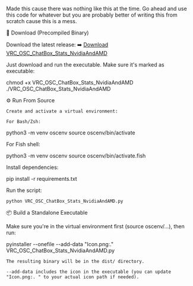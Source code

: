 Made this cause there was nothing like this at the time.
Go ahead and use this code for whatever but you are probably better of writing this from scratch cause this is a mess.

🔽 Download (Precompiled Binary)

Download the latest release:
➡️ [Download VRC_OSC_ChatBox_Stats_NvidiaAndAMD](https://github.com/pixel2808/Linux-VRC-OSC-Chatbox-Stats-Thing/releases/latest/download/VRC_OSC_ChatBox_Stats_NvidiaAndAMD)

Just download and run the executable. Make sure it's marked as executable:

chmod +x VRC_OSC_ChatBox_Stats_NvidiaAndAMD
./VRC_OSC_ChatBox_Stats_NvidiaAndAMD

⚙️ Run From Source

    Create and activate a virtual environment:

    For Bash/Zsh:

python3 -m venv oscenv
source oscenv/bin/activate

For Fish shell:

python3 -m venv oscenv
source oscenv/bin/activate.fish

Install dependencies:

pip install -r requirements.txt

Run the script:

    python VRC_OSC_ChatBox_Stats_NvidiaAndAMD.py

📦 Build a Standalone Executable

Make sure you're in the virtual environment first (source oscenv/...), then run:

pyinstaller --onefile --add-data "Icon.png:." VRC_OSC_ChatBox_Stats_NvidiaAndAMD.py

    The resulting binary will be in the dist/ directory.

    --add-data includes the icon in the executable (you can update "Icon.png:. " to your actual icon path if needed).
